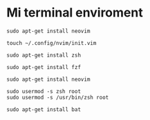 # Mi terminal enviroment
```
sudo apt-get install neovim
```

```
touch ~/.config/nvim/init.vim
```

```
sudo apt-get install zsh
```

```
sudo apt-get install fzf
```

```
sudo apt-get install neovim
```
```
sudo usermod -s zsh root
sudo usermod -s /usr/bin/zsh root
```

```
sudo apt-get install bat
```
